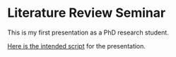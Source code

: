 # Literature Review Seminar

This is my first presentation as a PhD research student.

[Here is the intended script](litreview-script.pdf) for the presentation.


